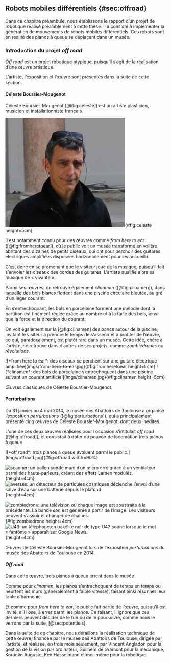 ## Robots mobiles différentiels {#sec:offroad}

Dans ce chapitre préambule, nous établissons le rapport d’un projet de robotique réalisé préalablement à cette thèse.
Il a consisté à implémenter la génération de mouvements de robots mobiles différentiels. Ces robots sont en réalité des
pianos à queue se déplaçant dans un musée.

### Introduction du projet *off road*

*Off road* est un projet robotique atypique, puisqu’il s’agit de la réalisation d’une œuvre artistique.

L’artiste, l’exposition et l’œuvre sont présentés dans la suite de cette section.

#### Céleste Boursier-Mougenot

Céleste Boursier-Mougenot ([@fig:celeste]) est un artiste plasticien, musicien et installationniste français.

![Céleste Boursier-Mougenot à la biennale de Venise en 2015](imgs/celeste.jpg){#fig:celeste height=5cm}

Il est notamment connu pour des œuvres comme *from here to ear* ([@fig:fromheretoear]), où le public voit un musée
transformé en volière abritant des dizaines de petits oiseaux, qui ont pour perchoir des guitares électriques
amplifiées disposées horizontalement pour les accueillir.

C’est donc en se promenant que le visiteur joue de la musique, puisqu’il fait s’envoler les oiseaux des cordes des
guitares. L’artiste qualifie alors sa musique de « vivante ».

Parmi ses œuvres, on retrouve également *clinamen* ([@fig:clinamen]), dans laquelle des bols blancs flottent dans une
piscine circulaire bleutée, au gré d’un léger courant.

En s’entrechoquant, les bols en porcelaine forment une mélodie dont la partition est finement réglée grâce au nombre et
à la taille des bols, ainsi que la force et la direction du courant.

On voit également sur la [@fig:clinamen] des bancs autour de la piscine, invitant le visiteur à prendre le temps de
s’asseoir et à profiter de l’œuvre, ce qui, paradoxalement, est plutôt rare dans un musée. Cette idée, chère à
l’artiste, se retrouve dans d’autres de ses projets, comme *zombiedrones* ou *rêvolutions*.

<div id="fig:celeste-oeuvres">
![*from here to ear*: des oiseaux se perchent sur une guitare électrique
amplifiée](imgs/from-here-to-ear.jpg){#fig:fromheretoear height=5cm}
![*clinamen*: des bols de porcelaine s’entrechoquent dans une piscine suivant un courant
artificiel](imgs/clinamen.jpg){#fig:clinamen height=5cm}

Œuvres classiques de Céleste Boursier-Mougenot.
</div>

#### Perturbations

Du 31 janvier au 4 mai 2014, le musée des Abattoirs de Toulouse a organisé l’exposition *perturbations*
([@fig:perturbations]), qui a principalement présenté cinq œuvres de Céleste Boursier-Mougenot, dont deux inédites.

L’une de ces deux œuvres réalisées pour l’occasion s’intitulait *off road* ([@fig:offroad]), et consistait à doter du
pouvoir de locomotion trois pianos à queue.

<div id="fig:perturbations">
![*off road*: trois pianos à queue évoluent parmi le public.](imgs/offroad.jpg){#fig:offroad width=90%}

![*scanner*: un ballon sonde muni d’un micro erre grâce à un ventilateur parmi des hauts-parleurs, créant des effets
Larsen modulés.](imgs/scanner.jpg){height=4cm}
![*averses*: un détecteur de particules cosmiques déclenche l’envoi d’une salve d’eau sur une batterie depuis le
plafond.](imgs/averses.jpg){height=4cm}

![*zombiedrone*: une télévision où chaque image est soustraite à la précédente. La bande son est générée à partir de
l’image. Les visiteurs peuvent s’assoir et changer de chaînes.](imgs/zombiedrones.jpg){#fig:zombiedrone height=4cm}
![*U43*: un téléphone en bakélite noir de type U43 sonne lorsque le mot « fantôme » apparaît sur Google
News.](imgs/u43.jpg){height=4cm}

Œuvres de Céleste Boursier-Mougenot lors de l’exposition *perturbations* du musée des Abattoirs de Toulouse en 2014.
</div>

#### *Off road*

Dans cette œuvre, trois pianos à queue errent dans le musée.

Comme pour *clinamen*, les pianos s’entrechoquent de temps en temps ou heurtent les murs (généralement à faible
vitesse), faisant ainsi résonner leur table d’harmonie.

Et comme pour *from here to ear*, le public fait partie de l’œuvre, puisqu’il est invité, s’il l’ose, à errer parmi les
pianos. Ce faisant, il ignore que ces derniers peuvent décider de le fuir ou de le poursuivre, comme nous le verrons
par la suite, [@sec:potentiels].

Dans la suite de ce chapitre, nous détaillons la réalisation technique de cette œuvre, financée par le musée des
Abattoirs de Toulouse, dirigée par l’artiste, et réalisée, en trois mois seulement, par Vincent Angladon pour la
gestion de la vision par ordinateur, Guilhem de Gramont pour la mécanique, Korantin Auguste, Ken Hasselmann et moi-même
pour la robotique.

<!--TODO le mouvement c’est la vie cf jpl-->

